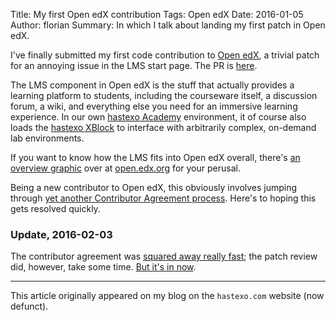 Title: My first Open edX contribution
Tags: Open edX
Date: 2016-01-05
Author: florian
Summary: In which I talk about landing my first patch in Open edX.

I've finally submitted my first code contribution to [Open
edX](https://open.edx.org/), a trivial patch for an annoying issue in
the LMS start page. The PR is
[here](https://github.com/edx/edx-platform/pull/11138).

The LMS component in Open edX is the stuff that actually provides a
learning platform to students, including the courseware itself, a
discussion forum, a wiki, and everything else you need for an
immersive learning experience. In our own [hastexo
Academy](//academy.hastexo.com) environment, it of course also loads
the [hastexo XBlock](//github.com/hastexo/hastexo-xblock) to interface
with arbitrarily complex, on-demand lab environments.

If you want to know how the LMS fits into Open edX overall, there's
[an overview
graphic](//open.edx.org/sites/default/files/wysiwyg/open-edx-pages/edX_architecture_CMS_LMS_0.png
"Open edX architecture diagram") over at
[open.edx.org](//open.edx.org) for your perusal.

Being a new contributor to Open edX, this obviously involves jumping
through [yet another Contributor Agreement
process](https://github.com/edx/edx-platform/blob/master/CONTRIBUTING.rst). Here's
to hoping this gets resolved quickly.

### Update, 2016-02-03

The contributor agreement was [squared away really
fast](//github.com/edx/edx-platform/pull/11138#issuecomment-168964638);
the patch review did, however, take some time. [But it's in
now](//github.com/edx/edx-platform/commit/71a6779dfa44baa27d9c2b509587385edb4380af).

* * *

This article originally appeared on my blog on the `hastexo.com` website (now defunct).
